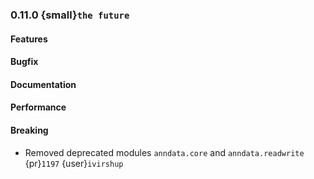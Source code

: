 ### 0.11.0 {small}`the future`

#### Features

#### Bugfix

#### Documentation

#### Performance

#### Breaking

* Removed deprecated modules `anndata.core` and `anndata.readwrite` {pr}`1197` {user}`ivirshup`
